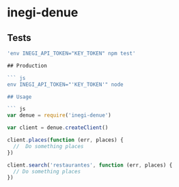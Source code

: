 # inegi-denue

## Tests

``` js
'env INEGI_API_TOKEN="KEY_TOKEN" npm test'

## Production

``` js
env INEGI_API_TOKEN="'KEY_TOKEN'" node

## Usage

``` js
var denue = require('inegi-denue')

var client = denue.createClient()

client.places(function (err, places) {
  //  Do something places
})

client.search('restaurantes', function (err, places) {
  // Do something places
})